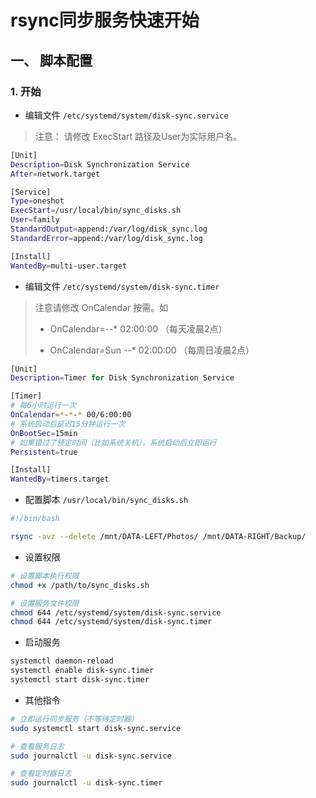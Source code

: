 # rsync同步服务快速开始

## 一、 脚本配置

### 1. 开始

- 编辑文件 `/etc/systemd/system/disk-sync.service`

> 注意： 请修改 ExecStart 路径及User为实际用户名。

```bash
[Unit]
Description=Disk Synchronization Service
After=network.target

[Service]
Type=oneshot
ExecStart=/usr/local/bin/sync_disks.sh
User=family
StandardOutput=append:/var/log/disk_sync.log
StandardError=append:/var/log/disk_sync.log

[Install]
WantedBy=multi-user.target
```

- 编辑文件 `/etc/systemd/system/disk-sync.timer`

> 注意请修改 OnCalendar 按需。如
> 
> - OnCalendar=*-*-* 02:00:00 （每天凌晨2点）
> 
> - OnCalendar=Sun *-*-* 02:00:00 （每周日凌晨2点）

```bash
[Unit]
Description=Timer for Disk Synchronization Service

[Timer]
# 每6小时运行一次
OnCalendar=*-*-* 00/6:00:00
# 系统启动后延迟15分钟运行一次
OnBootSec=15min
# 如果错过了预定时间（比如系统关机），系统启动后立即运行
Persistent=true

[Install]
WantedBy=timers.target
```

- 配置脚本 `/usr/local/bin/sync_disks.sh`

```bash
#!/bin/bash

rsync -avz --delete /mnt/DATA-LEFT/Photos/ /mnt/DATA-RIGHT/Backup/
```

- 设置权限

```bash
# 设置脚本执行权限
chmod +x /path/to/sync_disks.sh

# 设置服务文件权限
chmod 644 /etc/systemd/system/disk-sync.service
chmod 644 /etc/systemd/system/disk-sync.timer
```

- 启动服务

```bash
systemctl daemon-reload
systemctl enable disk-sync.timer
systemctl start disk-sync.timer
```

- 其他指令

```bash
# 立即运行同步服务（不等待定时器）
sudo systemctl start disk-sync.service

# 查看服务日志
sudo journalctl -u disk-sync.service

# 查看定时器日志
sudo journalctl -u disk-sync.timer
```
